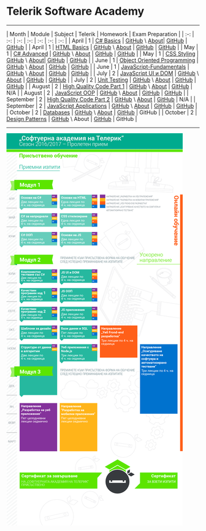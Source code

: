 # Telerik Software Academy

---

| Month | Module | Subject | Telerik | Homework | Exam Preparation |
| :-: | :-: | :-: | :-: | :-: | :-: | :-: |
| April | 1 |  [C# Basics](https://telerikacademy.com/Courses/Courses/Details/323) | [GitHub](https://github.com/TelerikAcademy/CSharp-Part-1) \ [About](http://academy.telerik.com/student-courses/programming/csharp-programming-part-1/about)| [GitHub](./Module-1/CSharp-Part-1) | [GitHub](./Module-1/CSharp-Part-1/07-Exam-Preparation) |
| April | 1 | [HTML Basics](https://telerikacademy.com/Courses/Courses/Details/324) | [GitHub](https://github.com/TelerikAcademy/HTML) \ [About](http://academy.telerik.com/student-courses/web-design-and-ui/html-fundamentals/about) | [GitHub](./Module-1/HTML) | [GitHub](./Module-1/HTML/06-Exam-Preparation) |
| May | 1 | [C# Advanced](https://telerikacademy.com/Courses/Courses/Details/331) | [GitHub](https://github.com/TelerikAcademy/CSharp-Part-2) \ [About](http://academy.telerik.com/student-courses/programming/csharp-programming-part-2/about) | [GitHub](./Module-1/CSharp-Part-2) | [GitHub](./Module-1/CSharp-Part-2/Exam-Preparation) |
| May | 1 | [CSS Styling](https://telerikacademy.com/Courses/Courses/Details/332) | [GitHub](https://github.com/TelerikAcademy/CSS) \ [About](http://academy.telerik.com/student-courses/web-design-and-ui/css-styling/about)| [GitHub](./Module-1/CSS/Homework) | [GitHub](./Module-1/CSS/Exam-Preparation) |
| June | 1 | [Object Oriented Programming](https://telerikacademy.com/Courses/Courses/Details/338) | [GitHub](https://github.com/TelerikAcademy/Object-Oriented-Programming) \ [About](http://academy.telerik.com/student-courses/programming/object-oriented-programming/about) | [GitHub](./Module-1/OOP/Homework) | [GitHub](./Module-1/OOP/Exam-Preparation) |
| June | 1 | [JavaScript-Fundamentals](https://telerikacademy.com/Courses/Courses/Details/339) | [GitHub](https://github.com/TelerikAcademy/JavaScript-Fundamentals) \ [About](http://academy.telerik.com/student-courses/web-design-and-ui/javascript-fundamentals/about) | [GitHub](./Module-1/JavaScript-Fundamentals/Homework) | [GitHub](Module-1/JavaScript-Fundamentals/Exam-Preparation) |
| July | 2 | [JavaScript UI и DOM](https://telerikacademy.com/Courses/Courses/Details/344) | [GitHub](https://github.com/TelerikAcademy/JavaScript-UI-and-DOM) \ [About](http://academy.telerik.com/student-courses/web-design-and-ui/javascript-ui-dom/about) | [GitHub](./Module-2/JavaScript-UI-and-DOM/Homework) | [GitHub](./Module-2/JavaScript-UI-and-DOM/Exam-Preparation) |
| July | 2 | [Unit Testing](https://telerikacademy.com/Courses/Courses/Details/345) | [GitHub](https://github.com/TelerikAcademy/High-Quality-Code-Unit-Testing) \ [About](http://academy.telerik.com/student-courses/programming/high-quality-code/about) | [GitHub](./Module-2/Unit-Testing/Homework) | [GitHub](./Module-2/Unit-Testing/Exam-Preparation) |
| August | 2 | [High Quality Code Part 1](https://telerikacademy.com/Courses/Courses/Details/347) | [GitHub](https://github.com/TelerikAcademy/High-Quality-Code-Part-1) \ [About](http://academy.telerik.com/student-courses/programming/high-quality-code-part-1/about) | [GitHub](./Module-2/HQC-Part-1/Homework) | N/A |
| August | 2 | [JavaScript OOP](https://telerikacademy.com/Courses/Courses/Details/346) | [GitHub](https://github.com/TelerikAcademy/JavaScript-OOP) \ [About](http://academy.telerik.com/student-courses/web-design-and-ui/javascript-oop/about) | [GitHub](./Module-2/JavaScript-OOP/Homework) | [GitHub](./Module-2/JavaScript-OOP/Exam-Preparation) |
| September | 2 | [High Quality Code Part 2](https://telerikacademy.com/Courses/Courses/Details/349) | [GitHub](https://github.com/TelerikAcademy/High-Quality-Code-Part-2) \ [About](http://academy.telerik.com/student-courses/programming/high-quality-code-part-2/about) | [GitHub](./Module-2/HQC-Part-2/Homework) | N/A |
| September | 2 | [JavaScript Applications](https://telerikacademy.com/Courses/Courses/Details/350) | [GitHub](https://github.com/TelerikAcademy/JavaScript-Applications) \ [About](http://academy.telerik.com/student-courses/web-design-and-ui/javascript-applications/about) | [GitHub](./Module-2/JavaScript-Applications/Homework) | [GitHub](./Module-2/JavaScript-Applications/Exam-Preparation) |
| October | 2 | [Databases](https://telerikacademy.com/Courses/Courses/Details/388) | [GitHub](https://github.com/TelerikAcademy/Databases) \ [About](http://academy.telerik.com/student-courses/software-technologies/databases/about) | [GitHub](./Module-2/Databases/Homework) | GitHub |
| October | 2 | [Design Patterns](https://telerikacademy.com/Courses/Courses/Details/389) | [GitHub](https://github.com/TelerikAcademy/Design-Patterns) \ About | [GitHub](./Module-2/Design-Patters/Homework) | GitHub |

---

![Telerik Academy Curriculum](./Sources/telerik-academy-curriculum.png)